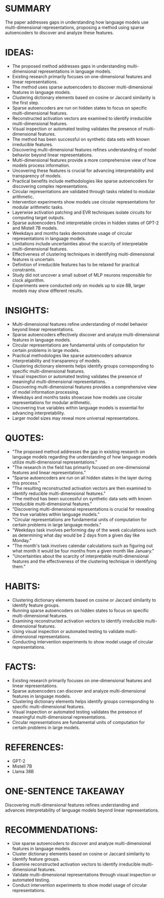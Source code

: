 # SUMMARY
The paper addresses gaps in understanding how language models use multi-dimensional representations, proposing a method using sparse autoencoders to discover and analyze these features.

# IDEAS:
- The proposed method addresses gaps in understanding multi-dimensional representations in language models.
- Existing research primarily focuses on one-dimensional features and linear representations.
- The method uses sparse autoencoders to discover multi-dimensional features in language models.
- Clustering dictionary elements based on cosine or Jaccard similarity is the first step.
- Sparse autoencoders are run on hidden states to focus on specific multi-dimensional features.
- Reconstructed activation vectors are examined to identify irreducible multi-dimensional features.
- Visual inspection or automated testing validates the presence of multi-dimensional features.
- The method has been successful on synthetic data sets with known irreducible features.
- Discovering multi-dimensional features refines understanding of model behavior beyond linear representations.
- Multi-dimensional features provide a more comprehensive view of how models process information.
- Uncovering these features is crucial for advancing interpretability and transparency of models.
- Practical benefits include methodologies like sparse autoencoders for discovering complex representations.
- Circular representations are validated through tasks related to modular arithmetic.
- Intervention experiments show models use circular representations for modular arithmetic tasks.
- Layerwise activation patching and EVR techniques isolate circuits for computing target outputs.
- Sparse autoencoders find interpretable circles in hidden states of GPT-2 and Mistell 7B models.
- Weekdays and months tasks demonstrate usage of circular representations in language models.
- Limitations include uncertainties about the scarcity of interpretable multi-dimensional features.
- Effectiveness of clustering techniques in identifying multi-dimensional features is uncertain.
- Definition of irreducible features has to be relaxed for practical constraints.
- Study did not uncover a small subset of MLP neurons responsible for clock algorithm.
- Experiments were conducted only on models up to size 8B, larger models may show different results.

# INSIGHTS:
- Multi-dimensional features refine understanding of model behavior beyond linear representations.
- Sparse autoencoders effectively discover and analyze multi-dimensional features in language models.
- Circular representations are fundamental units of computation for certain problems in large models.
- Practical methodologies like sparse autoencoders advance interpretability and transparency of models.
- Clustering dictionary elements helps identify groups corresponding to specific multi-dimensional features.
- Visual inspection or automated testing validates the presence of meaningful multi-dimensional representations.
- Discovering multi-dimensional features provides a comprehensive view of model information processing.
- Weekdays and months tasks showcase how models use circular representations for modular arithmetic.
- Uncovering true variables within language models is essential for advancing interpretability.
- Larger model sizes may reveal more universal representations.

# QUOTES:
- "The proposed method addresses the gap in existing research on language models regarding the understanding of how language models utilize multi-dimensional representations."
- "The research in the field has primarily focused on one-dimensional features and linear representations."
- "Sparse autoencoders are run on all hidden states in the layer during this process."
- "The resulting reconstructed activation vectors are then examined to identify reducible multi-dimensional features."
- "The method has been successful on synthetic data sets with known irreducible multi-dimensional features."
- "Discovering multi-dimensional representations is crucial for revealing the true variables within language models."
- "Circular representations are fundamental units of computation for certain problems in large language models."
- "Weekdays task involves performing day of the week calculations such as determining what day would be 2 days from a given day like Monday."
- "The month's task involves calendar calculations such as figuring out what month it would be four months from a given month like January."
- "Uncertainties about the scarcity of interpretable multi-dimensional features and the effectiveness of the clustering technique in identifying them."

# HABITS:
- Clustering dictionary elements based on cosine or Jaccard similarity to identify feature groups.
- Running sparse autoencoders on hidden states to focus on specific multi-dimensional features.
- Examining reconstructed activation vectors to identify irreducible multi-dimensional features.
- Using visual inspection or automated testing to validate multi-dimensional representations.
- Conducting intervention experiments to show model usage of circular representations.

# FACTS:
- Existing research primarily focuses on one-dimensional features and linear representations.
- Sparse autoencoders can discover and analyze multi-dimensional features in language models.
- Clustering dictionary elements helps identify groups corresponding to specific multi-dimensional features.
- Visual inspection or automated testing validates the presence of meaningful multi-dimensional representations.
- Circular representations are fundamental units of computation for certain problems in large models.

# REFERENCES:
- GPT-2
- Mistell 7B
- Llama 38B

# ONE-SENTENCE TAKEAWAY
Discovering multi-dimensional features refines understanding and advances interpretability of language models beyond linear representations.

# RECOMMENDATIONS:
- Use sparse autoencoders to discover and analyze multi-dimensional features in language models.
- Cluster dictionary elements based on cosine or Jaccard similarity to identify feature groups.
- Examine reconstructed activation vectors to identify irreducible multi-dimensional features.
- Validate multi-dimensional representations through visual inspection or automated testing.
- Conduct intervention experiments to show model usage of circular representations.